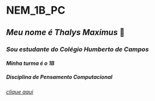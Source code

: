 # **NEM_1B_PC**
## _Meu nome é Thalys Maximus_ :cold_face:
### _Sou estudante do Colégio Humberto de Campos_
#### _Minha turma é o 1B_
##### _Disciplina de Pensamento Computacional_
###### [clique aqui](https://youtu.be/pJS_5Ln2axM) 
